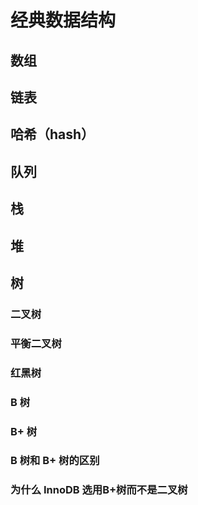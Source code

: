 # 经典数据结构

## 数组

## 链表

## 哈希（hash）

## 队列

## 栈

## 堆

## 树

### 二叉树

### 平衡二叉树

### 红黑树

### B 树

### B+ 树

### B 树和 B+ 树的区别

### 为什么 InnoDB 选用B+树而不是二叉树

